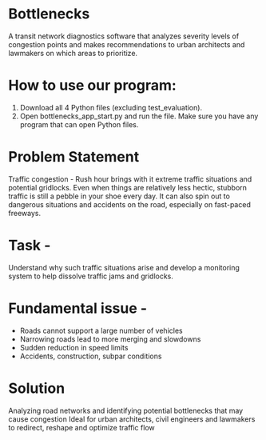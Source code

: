# Bottlenecks
A transit network diagnostics software that analyzes severity levels of congestion points and makes recommendations to urban architects and lawmakers on which areas to prioritize.



# How to use our program:
1. Download all 4 Python files (excluding test_evaluation).
2. Open bottlenecks_app_start.py and run the file. Make sure you have any program that can open Python files.



# Problem Statement
Traffic congestion - Rush hour brings with it extreme traffic situations and potential gridlocks. Even when things are relatively less hectic, stubborn traffic is still a pebble in your shoe every day. It can also spin out to dangerous situations and accidents on the road, especially on fast-paced freeways.



# Task - 
Understand why such traffic situations arise and develop a monitoring system to help dissolve traffic jams and gridlocks.



# Fundamental issue -
- Roads cannot support a large number of vehicles
- Narrowing roads lead to more merging and slowdowns
- Sudden reduction in speed limits
- Accidents, construction, subpar conditions



# Solution
Analyzing road networks and identifying potential bottlenecks that may cause congestion
Ideal for urban architects, civil engineers and lawmakers to redirect, reshape and optimize traffic flow
